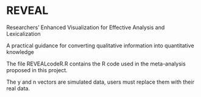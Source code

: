 # REVEAL
Researchers’ Enhanced Visualization for Effective Analysis and Lexicalization

A practical guidance for converting qualitative information into quantitative knowledge

The file REVEALcodeR.R contains the R code used in the meta-analysis proposed in this project.

The y and n vectors are simulated data, users must replace them with their real data.
